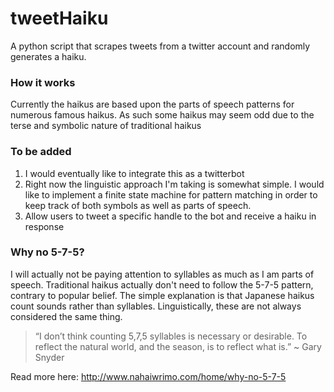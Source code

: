 # tweetHaiku
A python script that scrapes tweets from a twitter account and randomly generates a haiku.

### How it works
Currently the haikus are based upon the parts of speech patterns for numerous famous haikus. As such some haikus may seem odd due to the terse and symbolic nature of traditional haikus

### To be added
1. I would eventually like to integrate this as a twitterbot
2. Right now the linguistic approach I'm taking is somewhat simple. I would like to implement a finite state machine for pattern matching in order to keep track of both symbols as well as parts of speech. 
3. Allow users to tweet a specific handle to the bot and receive a haiku in response

### Why no 5-7-5?
I will actually not be paying attention to syllables as much as I am parts of speech. Traditional haikus actually don't need to follow the 5-7-5 pattern, contrary to popular belief. The simple explanation is that Japanese haikus count sounds rather than syllables. Linguistically, these are not always considered the same thing.

>“I don’t think counting 5,7,5 syllables is necessary or desirable. 
>To reflect the natural world, and the season, is to reflect what is.” 
>~ Gary Snyder

Read more here: http://www.nahaiwrimo.com/home/why-no-5-7-5

